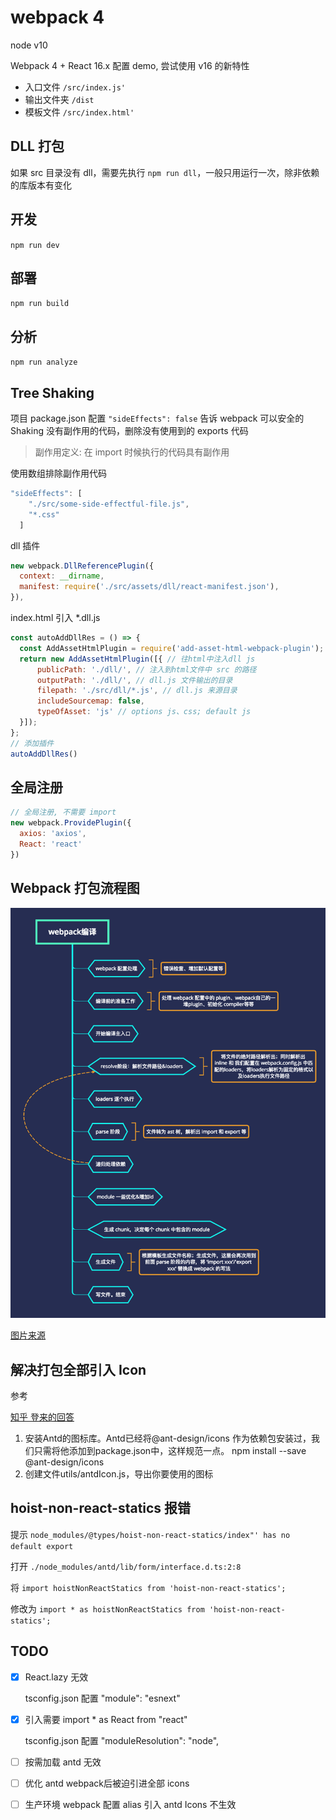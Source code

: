 # webpack 4

node v10

Webpack 4 + React 16.x 配置 demo, 尝试使用 v16 的新特性

- 入口文件 `/src/index.js'`
- 输出文件夹 `/dist`
- 模板文件 `/src/index.html'`

## DLL 打包

如果 src 目录没有 dll，需要先执行 `npm run dll`，一般只用运行一次，除非依赖的库版本有变化

## 开发

`npm run dev`

## 部署

`npm run build`

## 分析

`npm run analyze`

## Tree Shaking

项目 package.json 配置 `"sideEffects": false` 告诉 webpack 可以安全的 Shaking 没有副作用的代码，删除没有使用到的 exports 代码

> 副作用定义: 在 import 时候执行的代码具有副作用

使用数组排除副作用代码

```js
"sideEffects": [
    "./src/some-side-effectful-file.js",
    "*.css"
  ]
```

dll 插件

```js
new webpack.DllReferencePlugin({
  context: __dirname,
  manifest: require('./src/assets/dll/react-manifest.json'),
}),
```

index.html 引入 *.dll.js

```js
const autoAddDllRes = () => {
  const AddAssetHtmlPlugin = require('add-asset-html-webpack-plugin');
  return new AddAssetHtmlPlugin([{ // 往html中注入dll js
      publicPath: './dll/', // 注入到html文件中 src 的路径
      outputPath: './dll/', // dll.js 文件输出的目录
      filepath: './src/dll/*.js', // dll.js 来源目录
      includeSourcemap: false,
      typeOfAsset: 'js' // options js、css; default js
  }]);
};
// 添加插件
autoAddDllRes()
```


## 全局注册
```js
// 全局注册, 不需要 import
new webpack.ProvidePlugin({
  axios: 'axios',
  React: 'react'
})
```

## Webpack 打包流程图

![打包流程图](./webpack.png)

[图片来源](https://juejin.im/post/5c6b78cdf265da2da15db125)

## 解决打包全部引入 Icon

参考

[知乎 登来的回答](https://www.zhihu.com/question/308898834/answer/573515745)

1. 安装Antd的图标库。Antd已经将@ant-design/icons 作为依赖包安装过，我们只需将他添加到package.json中，这样规范一点。 npm install --save @ant-design/icons
2. 创建文件utils/antdIcon.js，导出你要使用的图标

## hoist-non-react-statics 报错

提示 `node_modules/@types/hoist-non-react-statics/index"' has no default export`

打开 `./node_modules/antd/lib/form/interface.d.ts:2:8 `


将 `import hoistNonReactStatics from 'hoist-non-react-statics';`

修改为 `import * as hoistNonReactStatics from 'hoist-non-react-statics';`

## TODO

- [x] React.lazy 无效 
  
  tsconfig.json 配置 "module": "esnext"
- [x] 引入需要 import * as React from "react"

  tsconfig.json 配置 "moduleResolution": "node",
- [ ] 按需加载 antd 无效
- [ ] 优化 antd webpack后被迫引进全部 icons
- [ ] 生产环境 webpack 配置 alias 引入 antd Icons 不生效